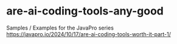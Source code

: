 # are-ai-coding-tools-any-good
Samples / Examples for the JavaPro series https://javapro.io/2024/10/17/are-ai-coding-tools-worth-it-part-1/
